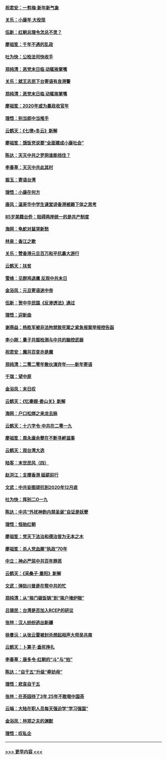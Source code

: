 #### [祝君安：一剪梅‧新年新气象](../pages/nsc993/n11776340.md?t=01090402) 
#### [关乐：小康年 大役现](../pages/nsc993/n11774213.md?t=01090402) 
#### [伍新：红朝总理令怎总不灵？](../pages/nsc993/n11770813.md?t=01090402) 
#### [廖祖笙：千年不遇的乱政](../pages/nsc993/n11770373.md?t=01090402) 
#### [吐为快：公检法司快收手](../pages/nsc993/n11770359.md?t=01090402) 
#### [郑纯清：恶党末日临 动辄挨掌嘴](../pages/nsc993/n11769912.md?t=01090402) 
#### [关乐：就王志民下台寄语有良港警](../pages/nsc993/n11769903.md?t=01090402) 
#### [郑纯清：恶党末日临 动辄挨掌嘴](../pages/nsc993/n11769356.md?t=01090402) 
#### [廖祖笙：2020年或为暴政收官年](../pages/nsc993/n11768216.md?t=01090402) 
#### [理悟：别当郎中当推手](../pages/nsc993/n11768243.md?t=01090402) 
#### [云鹤天：《七律▪冬云》新解](../pages/nsc993/n11768204.md?t=01090402) 
#### [廖祖笙：饿饭党说要“全面建成小康社会”](../pages/nsc993/n11767482.md?t=01090402) 
#### [陈达：天灭中共之罗网谁能挡住？](../pages/nsc993/n11767465.md?t=01090402) 
#### [李春草：天灭中共此其时](../pages/nsc993/n11767452.md?t=01090402) 
#### [振玉：寄语台湾](../pages/nsc993/n11767432.md?t=01090402) 
#### [理悟：小康在何方](../pages/nsc993/n11767394.md?t=01090402) 
#### [唐风：温哥华中学生课堂讲香港被踢下体之思考](../pages/nsc993/n11766848.md?t=01090402) 
#### [85岁美籍台侨：阻碍两岸统一的是共产制度](../pages/nsc993/n11765043.md?t=01090402) 
#### [海网：龟蛇对鼠哭新愁](../pages/nsc993/n11764895.md?t=01090402) 
#### [林泉：香江之歌](../pages/nsc993/n11764415.md?t=01090402) 
#### [关乐：赞香港元旦百万和平抗暴大游行](../pages/nsc993/n11764382.md?t=01090402) 
#### [云鹤天：扶贫](../pages/nsc993/n11764245.md?t=01090402) 
#### [雪绮：见群鸡退鹰  反观中共末日](../pages/nsc993/n11762112.md?t=01090402) 
#### [金浴凤：元旦寄语迷中帝](../pages/nsc993/n11761788.md?t=01090402) 
#### [伍新：贺中华民国《反渗透法》通过](../pages/nsc993/n11761994.md?t=01090402) 
#### [理悟：迎新曲](../pages/nsc993/n11761152.md?t=01090402) 
#### [谢燕益：杨胜军被非法拘禁致死案之紧急报案举报控告函](../pages/nsc993/n11756134.md?t=01090402) 
#### [李小刚：量子共振检测与中共的脑控武器](../pages/nsc993/n11754518.md?t=01090402) 
#### [祝君安：魔共百变亦是魔](../pages/nsc993/n11754469.md?t=01090402) 
#### [郑纯清：二零二零年散伙演弃年——新年寄语](../pages/nsc993/n11754195.md?t=01090402) 
#### [千瑞：望中原](../pages/nsc993/n11754159.md?t=01090402) 
#### [金浴凤：末日叹](../pages/nsc993/n11752359.md?t=01090402) 
#### [云鹤天：《忆秦娥‧娄山关》新解](../pages/nsc993/n11752348.md?t=01090402) 
#### [海网：户口松绑之来龙去脉](../pages/nsc993/n11752328.md?t=01090402) 
#### [云鹤天：十六字令‧中共在二零一九](../pages/nsc993/n11752305.md?t=01090402) 
#### [廖祖笙：周永康余孽在不断寻衅滋事](../pages/nsc993/n11751013.md?t=01090402) 
#### [云鹤天：观台湾大选](../pages/nsc993/n11751007.md?t=01090402) 
#### [陆客：末世民风（四）](../pages/nsc993/n11749203.md?t=01090402) 
#### [赵洪江：支撑香港 砥砺前行](../pages/nsc993/n11748482.md?t=01090402) 
#### [文武：中共妄图顽抗到2020年12月底](../pages/nsc993/n11748446.md?t=01090402) 
#### [吐为快：挥别二O一九](../pages/nsc993/n11748411.md?t=01090402) 
#### [陈达：中共“外扰神韵内禁圣诞”自证是妖孽](../pages/nsc993/n11748226.md?t=01090402) 
#### [理悟：怪胎红朝](../pages/nsc993/n11748206.md?t=01090402) 
#### [廖祖笙：党天下法治和德治皆为无本之木](../pages/nsc993/n11748135.md?t=01090402) 
#### [廖祖笙：杀人党血腥“执政”70年](../pages/nsc993/n11745144.md?t=01090402) 
#### [中立：神必严惩中共百年罪恶](../pages/nsc993/n11744970.md?t=01090402) 
#### [云鹤天：《采桑子‧重阳》新解](../pages/nsc993/n11744948.md?t=01090402) 
#### [文武：弹劾川普是在帮中共的忙](../pages/nsc993/n11744758.md?t=01090402) 
#### [郑纯清：从“挨门砸饭锅”到“挨户堵炉眼”](../pages/nsc993/n11744745.md?t=01090402) 
#### [吕锡民：台湾是否加入RCEP的研议](../pages/nsc993/n11744701.md?t=01090402) 
#### [张林：汉人纷纷逃出新疆](../pages/nsc993/n11743530.md?t=01090402) 
#### [徐曼沅：从张云雷被封杀想起相声大师吴兆南](../pages/nsc993/n11741816.md?t=01090402) 
#### [云鹤天：卜算子‧垂死挣扎](../pages/nsc993/n11739956.md?t=01090402) 
#### [李春草：唐多令‧红朝的“斗”与“拍”](../pages/nsc993/n11739830.md?t=01090402) 
#### [陈达：“自干五”升级“牵妨母”](../pages/nsc993/n11739724.md?t=01090402) 
#### [理悟：悲哀自干五](../pages/nsc993/n11739547.md?t=01090402) 
#### [张林：在茶园待了3年 25年不敢喝中国茶](../pages/nsc993/n11739240.md?t=01090402) 
#### [云端：大陆在职人员每天强迫学“学习强国”](../pages/nsc993/n11738735.md?t=01090402) 
#### [金浴凤：林郑之夫的渊默](../pages/nsc993/n11737735.md?t=01090402) 
#### [理悟：叹私企](../pages/nsc993/n11737715.md?t=01090402) 

----
#### [ >>> 更早内容 <<< ](../indexes/nsc993-earlier.md)
